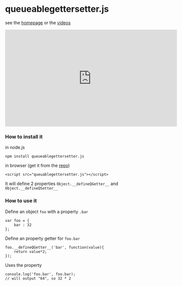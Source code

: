 queueablegettersetter.js
========================

see the [homepage](http://jeromeetienne.github.com/queueablegettersetter.js/) or the [videos](http://www.youtube.com/watch?v=IPpGJ9GCOw0)

 <iframe width="560" height="315" src="http://www.youtube.com/embed/IPpGJ9GCOw0" frameborder="0" allowfullscreen></iframe>

### How to install it

in node.js
```
npm install queueablegettersetter.js
```

in browser (get it from the [repo](https://github.com/jeromeetienne/queueablegettersetter.js/))

```
<script src="queuablegettersetter.js"></script>
```

It will define 2 properties ```Object.__defineQGetter__``` 
and ```Object.__defineQSetter__```

### How to use it


Define an object ```foo``` with a property ```.bar```
```
var foo	= {
	bar	: 32
};
```

Define an property getter for ```foo.bar```

```
foo.__defineQGetter__('bar', function(value){
	return value*2;
});
```

Uses the property

```
console.log('foo.bar', foo.bar);
// will output "64", so 32 * 2